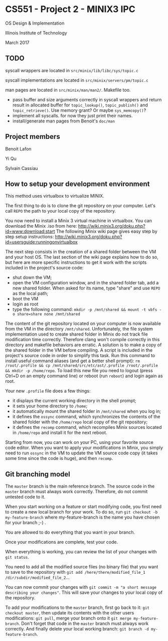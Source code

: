 CS551 - Project 2 - MINIX3 IPC
==============================

OS Design & Implementation

Illinois Institute of Technology

March 2017

TODO
----
syscall wrappers are located in `src/minix/lib/libc/sys/topic.c`

syscall implementations are located in `src/minix/servers/pm/topic.c`

man pages are located in `src/minix/man/man2/`. Makefile too. 
 
* pass buffer and size arguments correctly in syscall wrappers and return result in allocated buffer for `topic_lookup()`, `topic_publish()` and `topic_retrieve()`. Use memory grant? Or maybe `sys_memcopy()`?
* implement all syscalls. for now they just print their names.
* install/generate man pages from Benoit's `doc/man`

Project members
---------------

Benoit Lafon

Yi Qu

Sylvain Cassiau

How to setup your development environment
-----------------------------------------

This method uses virtualbox to virtualize MINIX.

The first thing to do is to clone the git repository on your computer. Let's call `REPO` the path to your local copy of the repository.

You now need to install a Minix 3 virtual machine in virtualbox.
You can download the Minix .iso from here: http://wiki.minix3.org/doku.php?id=www:download:start
The following Minix wiki page gives easy step by step setup instructions: http://wiki.minix3.org/doku.php?id=usersguide:runningonvirtualbox

The next step consists in the creation of a shared folder between the VM and your host OS.
The last section of the wiki page explains how to do so, but here are more specific instructions to get it work with the scripts included in the project's source code:

* shut down the VM;
* open the VM configuration window, and in the shared folder tab, add a new shared folder. When asked for its name, type "share" and use `REPO` as the local path;
* boot the VM
* login as root
* type the following command: `mkdir -p /mnt/shared && mount -t vbfs -o share=share none /mnt/shared`

The content of the git repository located on your computer is now available from the VM in the directory `/mnt/shared`. Unfortunately, the file system implementation used to create shared folder in Minix do not track file modification time correctly. Therefore clang won't compile correctly in this directory and makefile behaviors are erratic. A solution is to make a copy of the shared folder in the VM before compiling. A script is included in the project's source code in order to simplify this task. Run this command to install useful command aliases (and get a better shell prompt): `rm /root/.profile && cp /mnt/shared/src/etc/ast/.profile /root/.profile && mkdir -p /home/repo`. To load this new file you need to logout (press Ctrl+D on an empty command line) or reboot (run `reboot`) and login again as root.

Your new `.profile` file does a few things:

* it displays the current working directory in the shell prompt;
* it sets your home directory to `/home`;
* it automatically mount the shared folder in `/mnt/shared` when you log in;
* it defines the `ossync` command, which synchronizes the contents of the shared folder with the `/home/repo` local copy of the git repository;
* it defines the `recomp` command, which recompiles Minix sources located in `/home/repo` and install it for the next reboot.

Starting from now, you can work on your PC, using your favorite source code editor.
When you want to apply your modifications in Minix, you simply need to run `ossync` in the VM to update the VM source code copy (it takes some time since the code is huge), and then `recomp`.

Git branching model
-------------------

The `master` branch is the main reference branch. The source code in the `master` branch must always work correctly. Therefore, do not commit untested code to it.

When you start working on a feature or start modifying code, you first need to create a new local branch for your work. To do so, run `git checkout -b my-feature-branch` where my-feature-branch is the name you have chosen for your branch ;-) .

You are allowed to do everything that you want in your branch.

Once your modifications are complete, test your code.

When everything is working, you can review the list of your changes with `git status`.

You need to add all the modified source files (no binary file) that you want to save to the repository with `git add /here/there/modified_file_1 /dir/subdir/modified_file_2`...

You can now commit your changes with `git commit -m "a short message describing your changes"`. This will save your changes to your local copy of the repository.

To add your modifications to the `master` branch, first go back to it: `git checkout master`, then update its contents with the other users modifications: `git pull`, merge your branch onto it `git merge my-feature-branch`. Don't forget that code in the `master` branch must always work correctly. And finally delete your local working branch: `git branch -d my-feature-branch`.
